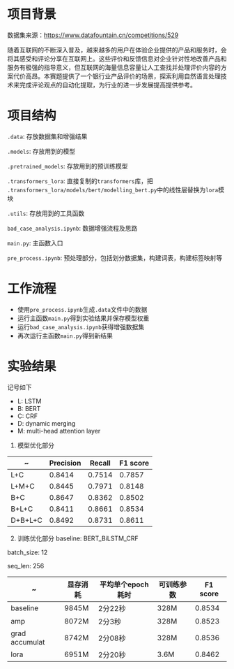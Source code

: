 # 项目背景
数据集来源：<https://www.datafountain.cn/competitions/529>

随着互联网的不断深入普及，越来越多的用户在体验企业提供的产品和服务时，会将其感受和评论分享在互联网上。这些评价和反馈信息对企业针对性地改善产品和服务有极强的指导意义，但互联网的海量信息容量让人工查找并处理评价内容的方案代价高昂。本赛题提供了一个银行业产品评价的场景，探索利用自然语言处理技术来完成评论观点的自动化提取，为行业的进一步发展提高提供参考。

# 项目结构
`.data`: 存放数据集和增强结果

`.models`: 存放用到的模型

`.pretrained_models`: 存放用到的预训练模型

`.transformers_lora`: 直接复制的`transformers`库，把 `.transformers_lora/models/bert/modelling_bert.py`中的线性层替换为`lora`模块

`.utils`: 存放用到的工具函数

`bad_case_analysis.ipynb`: 数据增强流程及思路

`main.py`: 主函数入口

`pre_process.ipynb`: 预处理部分，包括划分数据集，构建词表，构建标签映射等

# 工作流程
- 使用`pre_process.ipynb`生成`.data`文件中的数据
- 运行主函数`main.py`得到实验结果并保存模型权重
- 运行`bad_case_analysis.ipynb`获得增强数据集
- 再次运行主函数`main.py`得到新结果

# 实验结果
记号如下
- L: LSTM
- B: BERT
- C: CRF
- D: dynamic merging
- M: multi-head attention layer
1. 模型优化部分

  | ~ | Precision | Recall | F1 score |
  | - | - | - | - |
  | L+C | 0.8414 | 0.7514 | 0.7857 |
  | L+M+C | 0.8445 | 0.7971 | 0.8148 |
  | B+C | 0.8647 | 0.8362 | 0.8502 |
  | B+L+C | 0.8411 | 0.8661 | 0.8534 |
  | D+B+L+C | 0.8492 | 0.8731 | 0.8611 |
2. 训练优化部分
  baseline: BERT_BiLSTM_CRF
  
  batch_size: 12
  
  seq_len: 256

  | ~ | 显存消耗 | 平均单个epoch耗时 | 可训练参数 | F1 score |
  | - | - | - | - | - |
  | baseline | 9845M | 2分22秒 | 328M | 0.8534 |
  | amp | 8072M | 2分3秒 | 328M | 0.8523 |
  | grad accumulat | 8742M | 2分08秒 | 328M | 0.8536 |
  | lora | 6951M | 2分20秒 | 3.6M | 0.8462 |
  
